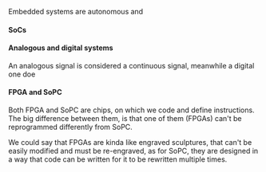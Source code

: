 Embedded systems are autonomous and

#### SoCs

#### Analogous and digital systems
An analogous signal is considered a continuous signal, meanwhile a digital one doe

#### FPGA and SoPC
Both FPGA and SoPC are chips, on which we code and define instructions. The big difference between them, is that one of them (FPGAs) can't be reprogrammed differently from SoPC.

We could say that FPGAs are kinda like engraved sculptures, that can't be easily modified and must be re-engraved, as for SoPC, they are designed in a way that code can be written for it to be rewritten multiple times.